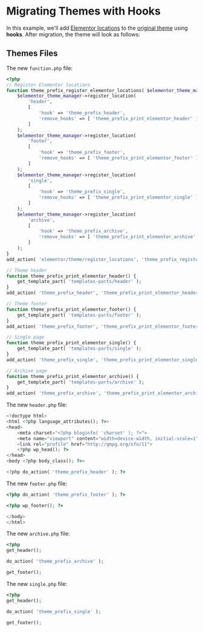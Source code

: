 # Migrating Themes with Hooks

<Badge type="tip" vertical="top" text="Elementor Pro" /> <Badge type="warning" vertical="top" text="Intermediate" />

In this example, we'll add [Elementor locations](./theme-locations) to the [original theme](./original-theme) using **hooks**. After migration, the theme will look as follows:

## Themes Files

The new `function.php` file:

```php
<?php
// Register Elementor locations
function theme_prefix_register_elementor_locations( $elementor_theme_manager ) {
	$elementor_theme_manager->register_location(
		'header',
		[
			'hook' => 'theme_prefix_header',
			'remove_hooks' => [ 'theme_prefix_print_elementor_header' ],
		]
	);
	$elementor_theme_manager->register_location(
		'footer',
		[
			'hook' => 'theme_prefix_footer',
			'remove_hooks' => [ 'theme_prefix_print_elementor_footer' ],
		]
	);
	$elementor_theme_manager->register_location(
		'single',
		[
			'hook' => 'theme_prefix_single',
			'remove_hooks' => [ 'theme_prefix_print_elementor_single' ],
		]
	);
	$elementor_theme_manager->register_location(
		'archive',
		[
			'hook' => 'theme_prefix_archive',
			'remove_hooks' => [ 'theme_prefix_print_elementor_archive' ],
		]
	);
}
add_action( 'elementor/theme/register_locations', 'theme_prefix_register_elementor_locations' );

// Theme header
function theme_prefix_print_elementor_header() {
	get_template_part( 'templates-parts/header' );
}
add_action( 'theme_prefix_header', 'theme_prefix_print_elementor_header' );

// Theme footer
function theme_prefix_print_elementor_footer() {
	get_template_part( 'templates-parts/footer' );
}
add_action( 'theme_prefix_footer', 'theme_prefix_print_elementor_footer' );

// Single page
function theme_prefix_print_elementor_single() {
	get_template_part( 'templates-parts/single' );
}
add_action( 'theme_prefix_single', 'theme_prefix_print_elementor_single' );

// Archive page
function theme_prefix_print_elementor_archive() {
	get_template_part( 'templates-parts/archive' );
}
add_action( 'theme_prefix_archive', 'theme_prefix_print_elementor_archive' );
```

The new `header.php` file:

```php
<!doctype html>
<html <?php language_attributes(); ?>>
<head>
	<meta charset="<?php bloginfo( 'charset' ); ?>">
	<meta name="viewport" content="width=device-width, initial-scale=1">
	<link rel="profile" href="http://gmpg.org/xfn/11">
	<?php wp_head(); ?>
</head>
<body <?php body_class(); ?>>

<?php do_action( 'theme_prefix_header' ); ?>
```

The new `footer.php` file:

```php
<?php do_action( 'theme_prefix_footer' ); ?>

<?php wp_footer(); ?>

</body>
</html>
```

The new `archive.php` file:

```php
<?php
get_header();

do_action( 'theme_prefix_archive' );

get_footer();
```

The new `single.php` file:

```php
<?php
get_header();

do_action( 'theme_prefix_single' );

get_footer();
```
